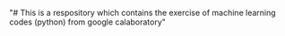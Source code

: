 "# This is a respository which contains the exercise of machine learning codes (python) from google calaboratory" 

